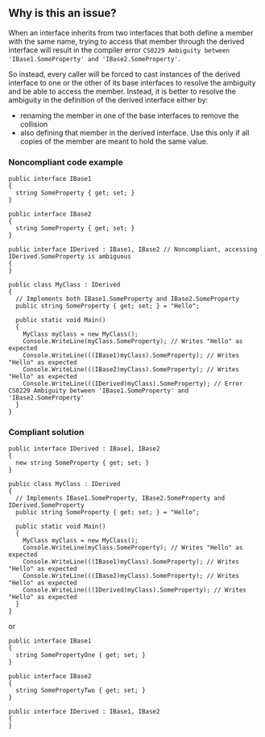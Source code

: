 ## Why is this an issue?
 
When an interface inherits from two interfaces that both define a member with the same name, trying to access that member through the derived interface will result in the compiler error `CS0229 Ambiguity between 'IBase1.SomeProperty' and 'IBase2.SomeProperty'`.
 
So instead, every caller will be forced to cast instances of the derived interface to one or the other of its base interfaces to resolve the ambiguity and be able to access the member. Instead, it is better to resolve the ambiguity in the definition of the derived interface either by:
 
- renaming the member in one of the base interfaces to remove the collision
- also defining that member in the derived interface. Use this only if all copies of the member are meant to hold the same value.

### Noncompliant code example

    public interface IBase1
    {
      string SomeProperty { get; set; }
    }
    
    public interface IBase2
    {
      string SomeProperty { get; set; }
    }
    
    public interface IDerived : IBase1, IBase2 // Noncompliant, accessing IDerived.SomeProperty is ambiguous
    {
    }
    
    public class MyClass : IDerived
    {
      // Implements both IBase1.SomeProperty and IBase2.SomeProperty
      public string SomeProperty { get; set; } = "Hello";
    
      public static void Main()
      {
        MyClass myClass = new MyClass();
        Console.WriteLine(myClass.SomeProperty); // Writes "Hello" as expected
        Console.WriteLine(((IBase1)myClass).SomeProperty); // Writes "Hello" as expected
        Console.WriteLine(((IBase2)myClass).SomeProperty); // Writes "Hello" as expected
        Console.WriteLine(((IDerived)myClass).SomeProperty); // Error CS0229 Ambiguity between 'IBase1.SomeProperty' and 'IBase2.SomeProperty'
      }
    }

### Compliant solution

    public interface IDerived : IBase1, IBase2
    {
      new string SomeProperty { get; set; }
    }
    
    public class MyClass : IDerived
    {
      // Implements IBase1.SomeProperty, IBase2.SomeProperty and IDerived.SomeProperty
      public string SomeProperty { get; set; } = "Hello";
    
      public static void Main()
      {
        MyClass myClass = new MyClass();
        Console.WriteLine(myClass.SomeProperty); // Writes "Hello" as expected
        Console.WriteLine(((IBase1)myClass).SomeProperty); // Writes "Hello" as expected
        Console.WriteLine(((IBase2)myClass).SomeProperty); // Writes "Hello" as expected
        Console.WriteLine(((IDerived)myClass).SomeProperty); // Writes "Hello" as expected
      }
    }

or

    public interface IBase1
    {
      string SomePropertyOne { get; set; }
    }
    
    public interface IBase2
    {
      string SomePropertyTwo { get; set; }
    }
    
    public interface IDerived : IBase1, IBase2
    {
    }